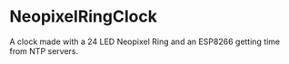 # NeopixelRingClock
A clock made with a 24 LED Neopixel Ring and an ESP8266 getting time from NTP servers.
